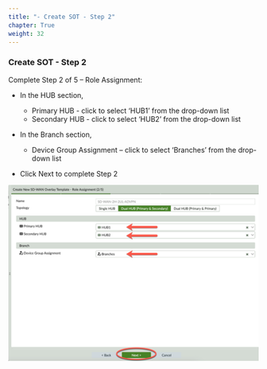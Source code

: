 ```yaml
---
title: "- Create SOT - Step 2"
chapter: True
weight: 32
---
```


### Create SOT - Step 2

Complete Step 2 of 5 – Role Assignment:

- In the HUB section, 
	- Primary HUB - click to select ‘HUB1’ from the drop-down list
	- Secondary HUB - click to select ‘HUB2’ from the drop-down list

- In the Branch section,
	- Device Group Assignment – click to select ‘Branches’ from the drop-down list

- Click Next to complete Step 2

![Role Assignment](role_assign.png)